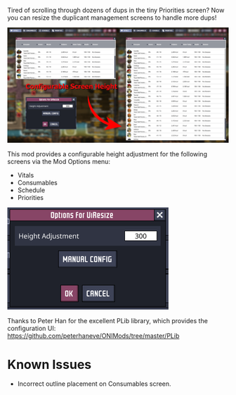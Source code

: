 Tired of scrolling through dozens of dups in the tiny Priorities screen?  Now you can resize the duplicant management screens to handle more dups!

![Configurable Screen Height](doc/Example.png)

This mod provides a configurable height adjustment for the following screens via the Mod Options menu:

- Vitals
- Consumables
- Schedule
- Priorities

![Options](doc/options.png)

Thanks to Peter Han for the excellent PLib library, which provides the configuration UI: https://github.com/peterhaneve/ONIMods/tree/master/PLib

# Known Issues

- Incorrect outline placement on Consumables screen.